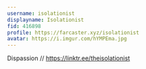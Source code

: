 ```yaml
---
username: isolationist
displayname: Isolationist
fid: 416898
profile: https://farcaster.xyz/isolationist
avatar: https://i.imgur.com/hYMPEma.jpg
---
```

Dispassion // https://linktr.ee/theisolationist  
